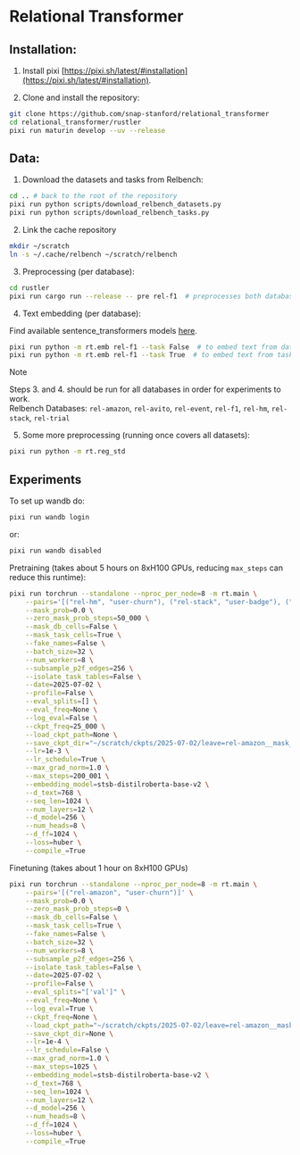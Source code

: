 # Relational Transformer

## Installation:

1. Install pixi [https://pixi.sh/latest/#installation](https://pixi.sh/latest/#installation).

2. Clone and install the repository:
```bash
git clone https://github.com/snap-stanford/relational_transformer
cd relational_transformer/rustler
pixi run maturin develop --uv --release
```

## Data:


1. Download the datasets and tasks from Relbench:
```bash
cd .. # back to the root of the repository
pixi run python scripts/download_relbench_datasets.py
pixi run python scripts/download_relbench_tasks.py
```

2. Link the cache repository
```bash
mkdir ~/scratch
ln -s ~/.cache/relbench ~/scratch/relbench
```

3. Preprocessing (per database):
```bash
cd rustler
pixi run cargo run --release -- pre rel-f1  # preprocesses both database and task tables
```

4. Text embedding (per database):

Find available sentence_transformers models [here](https://docs.google.com/spreadsheets/d/14QplCdTCDwEmTqrn1LH4yrbKvdogK4oQvYO1K1aPR5M/edit?gid=0#gid=0).
```bash
pixi run python -m rt.emb rel-f1 --task False  # to embed text from database tables
pixi run python -m rt.emb rel-f1 --task True  # to embed text from task tables
```
> [!NOTE]
> Steps 3. and 4. should be run for all databases in order for experiments to work. \
> Relbench Databases: `rel-amazon`, `rel-avito`, `rel-event`, `rel-f1`, `rel-hm`, `rel-stack`, `rel-trial`

5. Some more preprocessing (running once covers all datasets):
```bash
pixi run python -m rt.reg_std
```

## Experiments

To set up wandb do:
```bash
pixi run wandb login
```
or:
```bash
pixi run wandb disabled
```

Pretraining (takes about 5 hours on 8xH100 GPUs, reducing `max_steps` can reduce this runtime):
```bash
pixi run torchrun --standalone --nproc_per_node=8 -m rt.main \
    --pairs='[("rel-hm", "user-churn"), ("rel-stack", "user-badge"), ("rel-stack", "user-engagement"), ("rel-avito", "user-visits"), ("rel-avito", "user-clicks"), ("rel-event", "user-ignore"), ("rel-trial", "study-outcome"), ("rel-f1", "driver-dnf"), ("rel-event", "user-repeat"), ("rel-f1", "driver-top3"), ("rel-hm", "item-sales"), ("rel-stack", "post-votes"), ("rel-trial", "site-success"), ("rel-trial", "study-adverse"), ("rel-event", "user-attendance"), ("rel-f1", "driver-position"), ("rel-avito", "ad-ctr")]' \
    --mask_prob=0.0 \
    --zero_mask_prob_steps=50_000 \
    --mask_db_cells=False \
    --mask_task_cells=True \
    --fake_names=False \
    --batch_size=32 \
    --num_workers=8 \
    --subsample_p2f_edges=256 \
    --isolate_task_tables=False \
    --date=2025-07-02 \
    --profile=False \
    --eval_splits=[] \
    --eval_freq=None \
    --log_eval=False \
    --ckpt_freq=25_000 \
    --load_ckpt_path=None \
    --save_ckpt_dir="~/scratch/ckpts/2025-07-02/leave=rel-amazon__mask_prob=0.0" \
    --lr=1e-3 \
    --lr_schedule=True \
    --max_grad_norm=1.0 \
    --max_steps=200_001 \
    --embedding_model=stsb-distilroberta-base-v2 \
    --d_text=768 \
    --seq_len=1024 \
    --num_layers=12 \
    --d_model=256 \
    --num_heads=8 \
    --d_ff=1024 \
    --loss=huber \
    --compile_=True
```

Finetuning (takes about 1 hour on 8xH100 GPUs)
```bash
pixi run torchrun --standalone --nproc_per_node=8 -m rt.main \
    --pairs='[("rel-amazon", "user-churn")]' \
    --mask_prob=0.0 \
    --zero_mask_prob_steps=0 \
    --mask_db_cells=False \
    --mask_task_cells=True \
    --fake_names=False \
    --batch_size=32 \
    --num_workers=8 \
    --subsample_p2f_edges=256 \
    --isolate_task_tables=False \
    --date=2025-07-02 \
    --profile=False \
    --eval_splits="['val']" \
    --eval_freq=None \
    --log_eval=True \
    --ckpt_freq=None \
    --load_ckpt_path="~/scratch/ckpts/2025-07-02/leave=rel-amazon__mask_prob=0.0/steps=200000.pt" \
    --save_ckpt_dir=None \
    --lr=1e-4 \
    --lr_schedule=False \
    --max_grad_norm=1.0 \
    --max_steps=1025 \
    --embedding_model=stsb-distilroberta-base-v2 \
    --d_text=768 \
    --seq_len=1024 \
    --num_layers=12 \
    --d_model=256 \
    --num_heads=8 \
    --d_ff=1024 \
    --loss=huber \
    --compile_=True
```

